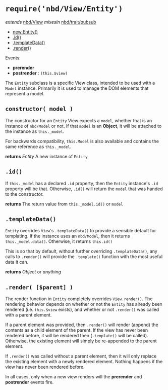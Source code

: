 # `require('nbd/View/Entity')`
  *extends* [nbd/View](../View.md)
  *mixesin* [nbd/trait/pubsub](../../trait/pubsub.md)

* [new Entity()](#constructor-model-)
* [.id()](#id-)
* [.templateData()](#templatedata-)
* [.render()](#render-)

Events:
* __prerender__
* __postrender__ : `(this.$view)`

The `Entity` subclass is a specific View class, intended to be used with a `Model` instance. Primarily it is used to manage the DOM elements that represent a model.

## `constructor( model )`

The constructor for an `Entity` View expects a `model`, whether that is an instance of `nbd/Model` or not. If that `model` is an **Object**, it will be attached to the instance as `this._model`.

For backwards compatibility, `this.Model` is also available and contains the same reference as `this._model`.

**returns** *Entity* A new instance of `Entity`

## `.id()`

If `this._model` has a declared `.id` property, then the `Entity` instance's `.id` property will be that. Otherwise, `.id()` will return the `model` that was handed to the constructor.

**returns** The return value from `this._model.id()` or `model`

## `.templateData()`

`Entity` overrides `View`'s `.templateData()` to provide a sensible default for templating. If the instance uses an `nbd/Model`, then it returns `this._model.data()`. Otherwise, it returns `this.id()`

This is so that by default, without further overriding `.templateData()`, any calls to `.render()` will provide the `.template()` function with the most useful data it can.

**returns** *Object* or *anything*

## `.render( [$parent] )`

The render function in `Entity` completely overrides `View.render()`. The rendering behavior depends on whether or not the `Entity` has already been rendered (i.e. `this.$view` exists), and whether or not `.render()` was called with a parent element.

If a parent element was provided, then `.render()` will render (append) the contents as a child element of the parent. If the view has never been rendered before, it will be rendered then (`.template()` will be called). Otherwise, the existing element will simply be re-appended to the parent element.

If `.render()` was called without a parent element, then it will only replace the existing element with a newly rendered element. Nothing happens if the view has never been rendered before.

In all cases, only when a new view renders will the **prerender** and **postrender** events fire.
